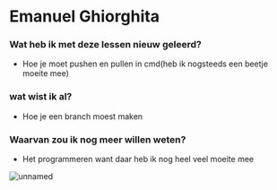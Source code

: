# Emanuel Ghiorghita
### Wat heb ik met deze lessen nieuw geleerd?
- Hoe je moet pushen en pullen in cmd(heb ik nogsteeds een beetje moeite mee)

### wat wist ik al? 
- Hoe je een branch moest maken

### Waarvan zou ik nog meer willen weten?
- Het programmeren want daar heb ik nog heel veel moeite mee

![unnamed](https://github.com/Desley7/Reflectieopdracht/assets/144899298/e9486608-7160-4d3b-bfae-d90ab62e4d11)
